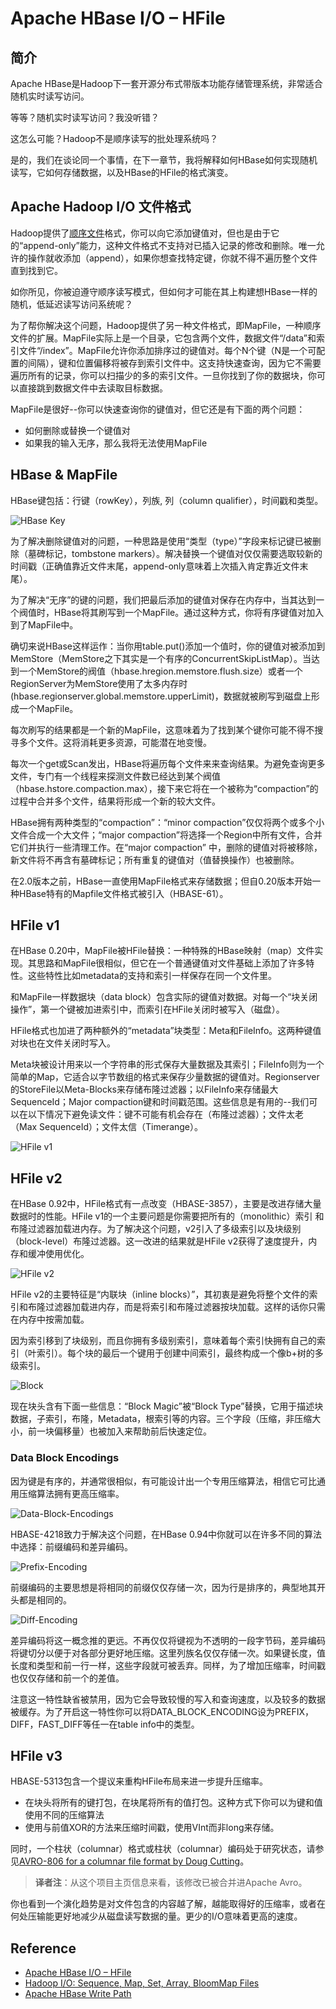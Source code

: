 # Apache HBase I/O – HFile
## 简介
Apache HBase是Hadoop下一套开源分布式带版本功能存储管理系统，非常适合随机实时读写访问。

等等？随机实时读写访问？我没听错？

这怎么可能？Hadoop不是顺序读写的批处理系统吗？

是的，我们在谈论同一个事情，在下一章节，我将解释如何HBase如何实现随机读写，它如何存储数据，以及HBase的HFile的格式演变。
## Apache Hadoop I/O 文件格式
Hadoop提供了[顺序文件](https://clouderatemp.wpengine.com/blog/2011/01/hadoop-io-sequence-map-set-array-bloommap-files/)格式，你可以向它添加键值对，但也是由于它的“append-only”能力，这种文件格式不支持对已插入记录的修改和删除。唯一允许的操作就收添加（append），如果你想查找特定键，你就不得不遍历整个文件直到找到它。

如你所见，你被迫遵守顺序读写模式，但如何才可能在其上构建想HBase一样的随机，低延迟读写访问系统呢？

为了帮你解决这个问题，Hadoop提供了另一种文件格式，即MapFile，一种顺序文件的扩展。MapFile实际上是一个目录，它包含两个文件，数据文件“/data”和索引文件“/index”。MapFile允许你添加排序过的键值对。每个N个键（N是一个可配置的间隔），键和位置偏移将被存到索引文件中。这支持快速查询，因为它不需要遍历所有的记录，你可以扫描少的多的索引文件。一旦你找到了你的数据块，你可以直接跳到数据文件中去读取目标数据。

MapFile是很好--你可以快速查询你的键值对，但它还是有下面的两个问题：
- 如何删除或替换一个键值对
- 如果我的输入无序，那么我将无法使用MapFile
## HBase & MapFile
HBase键包括：行键（rowKey），列族, 列（column qualifier），时间戳和类型。

![HBase Key](images/HBase-Key.png)

为了解决删除键值对的问题，一种思路是使用“类型（type）”字段来标记键已被删除（墓碑标记，tombstone markers）。解决替换一个键值对仅仅需要选取较新的时间戳（正确值靠近文件末尾，append-only意味着上次插入肯定靠近文件末尾）。

为了解决“无序”的键的问题，我们把最后添加的键值对保存在内存中，当其达到一个阀值时，HBase将其刷写到一个MapFile。通过这种方式，你将有序键值对加入到了MapFile中。

确切来说HBase这样运作：当你用table.put()添加一个值时，你的键值对被添加到MemStore（MemStore之下其实是一个有序的ConcurrentSkipListMap）。当达到一个MemStore的阀值（hbase.hregion.memstore.flush.size）或者一个RegionServer为MemStore使用了太多内存时(hbase.regionserver.global.memstore.upperLimit)，数据就被刷写到磁盘上形成一个MapFile。

每次刷写的结果都是一个新的MapFile，这意味着为了找到某个键你可能不得不搜寻多个文件。这将消耗更多资源，可能潜在地变慢。

每次一个get或Scan发出，HBase将遍历每个文件来来查询结果。为避免查询更多文件，专门有一个线程来探测文件数已经达到某个阀值（hbase.hstore.compaction.max），接下来它将在一个被称为“compaction”的过程中合并多个文件，结果将形成一个新的较大文件。

HBase拥有两种类型的“compaction”：“minor compaction”仅仅将两个或多个小文件合成一个大文件；“major compaction”将选择一个Region中所有文件，合并它们并执行一些清理工作。在“major compaction” 中，删除的键值对将被移除，新文件将不再含有墓碑标记；所有重复的键值对（值替换操作）也被删除。

在2.0版本之前，HBase一直使用MapFile格式来存储数据；但自0.20版本开始一种HBase特有的Mapfile文件格式被引入（HBASE-61）。
## HFile v1
在HBase 0.20中，MapFile被HFile替换：一种特殊的HBase映射（map）文件实现。其思路和MapFile很相似，但它在一个普通键值对文件基础上添加了许多特性。这些特性比如metadata的支持和索引一样保存在同一个文件里。

和MapFile一样数据块（data block）包含实际的键值对数据。对每一个“块关闭操作”，第一个键被加进索引中，而索引在HFile关闭时被写入（磁盘）。

HFile格式也加进了两种额外的“metadata”块类型：Meta和FileInfo。这两种键值对块也在文件关闭时写入。

Meta块被设计用来以一个字符串的形式保存大量数据及其索引；FileInfo则为一个简单的Map，它适合以字节数组的格式来保存少量数据的键值对。Regionserver的StoreFile以Meta-Blocks来存储布隆过滤器；以FileInfo来存储最大SequenceId；Major compaction键和时间戳范围。这些信息是有用的--我们可以在以下情况下避免读文件：键不可能有机会存在（布隆过滤器）；文件太老（Max SequenceId）；文件太信（Timerange）。

![HFile v1](images/HFilev1.png)
## HFile v2
在HBase 0.92中，HFile格式有一点改变（HBASE-3857），主要是改进存储大量数据时的性能。HFile v1的一个主要问题是你需要把所有的（monolithic）索引 和布隆过滤器加载进内存。为了解决这个问题，v2引入了多级索引以及块级别（block-level）布隆过滤器。这一改进的结果就是HFile v2获得了速度提升，内存和缓冲使用优化。

![HFile v2](images/HFile-v2.png)

HFile v2的主要特征是“内联块（inline blocks）”，其初衷是避免将整个文件的索引和布隆过滤器加载进内存，而是将索引和布隆过滤器按块加载。这样的话你只需在内存中按需加载。

因为索引移到了块级别，而且你拥有多级别索引，意味着每个索引快拥有自己的索引（叶索引）。每个块的最后一个键用于创建中间索引，最终构成一个像b+树的多级索引。

![Block](images/Block.png)

现在块头含有下面一些信息：“Block Magic”被“Block Type”替换，它用于描述块数据，子索引，布隆，Metadata，根索引等的内容。三个字段（压缩，非压缩大小，前一块偏移量）也被加入来帮助前后快速定位。
### Data Block Encodings
因为键是有序的，并通常很相似，有可能设计出一个专用压缩算法，相信它可比通用压缩算法拥有更高压缩率。

![Data-Block-Encodings](images/Data-Block-Encodings.png)

HBASE-4218致力于解决这个问题，在HBase 0.94中你就可以在许多不同的算法中选择：前缀编码和差异编码。

![Prefix-Encoding](images/Prefix-Encoding.png)

前缀编码的主要思想是将相同的前缀仅仅存储一次，因为行是排序的，典型地其开头都是相同的。

![Diff-Encoding](images/Diff-Encoding.png)

差异编码将这一概念推的更远。不再仅仅将键视为不透明的一段字节码，差异编码将键切分以便于对各部分更好地压缩。这里列族名仅仅存储一次。如果键长度，值长度和类型和前一行一样，这些字段就可被丢弃。同样，为了增加压缩率，时间戳也仅仅存储和前一个的差值。

注意这一特性缺省被禁用，因为它会导致较慢的写入和查询速度，以及较多的数据被缓存。为了开启这一特性你可以将DATA_BLOCK_ENCODING设为PREFIX， DIFF，FAST_DIFF等任一在table info中的类型。
## HFile v3
HBASE-5313包含一个提议来重构HFile布局来进一步提升压缩率。
- 在块头将所有的键打包，在块尾将所有的值打包。这种方式下你可以为键和值使用不同的压缩算法
- 使用与前值XOR的方法来压缩时间戳，使用VInt而非long来存储。

同时，一个柱状（columnar）格式或柱状（columnar）编码处于研究状态，请参见[AVRO-806 for a columnar file format by Doug Cutting](https://github.com/cutting/trevni)。
> **译者注**：从这个项目主页信息来看，该修改已被合并进Apache Avro。

你也看到一个演化趋势是对文件包含的内容越了解，越能取得好的压缩率，或者在何处压输能更好地减少从磁盘读写数据的量。更少的I/O意味着更高的速度。

## Reference
- [Apache HBase I/O – HFile](https://blog.cloudera.com/apache-hbase-i-o-hfile/)
- [Hadoop I/O: Sequence, Map, Set, Array, BloomMap Files](https://clouderatemp.wpengine.com/blog/2011/01/hadoop-io-sequence-map-set-array-bloommap-files/)
- [Apache HBase Write Path](https://clouderatemp.wpengine.com/blog/2012/06/hbase-write-path/)